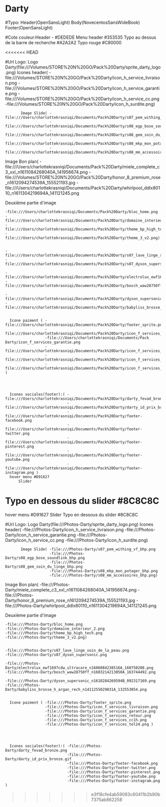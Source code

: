 # Darty

#Typo: Header(OpenSansLight)
       Body(NovecentosSansWideBook)
       Footer(OpenSansLight)



#Cote couleur:Header - #DEDEDE
      Menu header #353535
      Typo au dessus de la barre de recherche #A2A2A2
      Typo rouge #C80000

<<<<<<< HEAD

#Url Logo: Logo Darty(file:///Volumes/STORE%20N%20GO/Pack%20Darty/sprite_darty_logo.png)
           Icones header( -file:///Volumes/STORE%20N%20GO/Pack%20Darty/icon_h_service_livraison.png
                          -file:///Volumes/STORE%20N%20GO/Pack%20Darty/icon_h_service_garantie.png
                          -file:///Volumes/STORE%20N%20GO/Pack%20Darty/icon_h_service_cc.png
                          -file:///Volumes/STORE%20N%20GO/Pack%20Darty/icon_h_surdite.png)
           
           
           Image Slide( -file:///Users/charlottekrasniqi/Documents/Pack%20Darty/s07_pem_withing_vf_bhp.png
                        -file:///Users/charlottekrasniqi/Documents/Pack%20Darty/s08_egp_bose_soundlink_bhp.png
                        -file:///Users/charlottekrasniqi/Documents/Pack%20Darty/s08_gem_soin_du_linge_bhp.png
                        -file:///Users/charlottekrasniqi/Documents/Pack%20Darty/s08_mkp_mon_potager_bhp.png
                        -file:///Users/charlottekrasniqi/Documents/Pack%20Darty/s08_mm_accessoires_bhp.png)
           
           
           
           
  Image Bon plan( -file:///Users/charlottekrasniqi/Documents/Pack%20Darty/miele_complete_c3_xxl_n1611084268040A_141956674.png
                  -file:///Volumes/STORE%20N%20GO/Pack%20Darty/honor_8_premium_rose_n1612094274539A_155521193.jpg
                  -file:///Users/charlottekrasniqi/Documents/Pack%20Darty/whirlpool_ddlx80110_n1611304219694A_141121245.png
                  
 Deuxième partie d'image
                  
    -file:///Users/charlottekrasniqi/Documents/Pack%20Darty/bloc_home.png
    -file:///Users/charlottekrasniqi/Documents/Pack%20Darty/domaine_interieur_2.png
    -file:///Users/charlottekrasniqi/Documents/Pack%20Darty/theme_bp_high_tech.png
    -file:///Users/charlottekrasniqi/Documents/Pack%20Darty/theme_3_v2.png)
                  
                  
    -file:///Users/charlottekrasniqi/Documents/Pack%20Darty/s07_lave_linge_soin_de_la_peau.png
    -file:///Users/charlottekrasniqi/Documents/Pack%20Darty/s07_dyson_supersonic.png
                  
    -file:///Users/charlottekrasniqi/Documents/Pack%20Darty/electrolux_ewf1697cdw_ultracare_n1606084238516A_160750208.png
    -file:///Users/charlottekrasniqi/Documents/Pack%20Darty/bosch_waw28750ff_n1603214213050A_163744492.png
    
    -file:///Users/charlottekrasniqi/Documents/Pack%20Darty/dyson_supersonic_n1610284269594B_092317169.png
    -file:///Users/charlottekrasniqi/Documents/Pack%20Darty/babyliss_brosse_h_argan_rech_n1411255029031A_132553054.png
            
      
      Icone paiment ( -file:///Users/charlottekrasniqi/Documents/Pack%20Darty/footer_sprite.png
                      -file:///Users/charlottekrasniqi/Documents/Pack%20Darty/icon_f_services_livraison.png
                      -file:///Users/charlottekrasniqi/Documents/Pack Darty/icon_f_services_garantie.png
                      -file:///Users/charlottekrasniqi/Documents/Pack%20Darty/icon_f_services_retour.png
                      -file:///Users/charlottekrasniqi/Documents/Pack%20Darty/icon_f_services_cc1h.png
                      -file:///Users/charlottekrasniqi/Documents/Pack%20Darty/icon_f_services_tel24.png )
      
      
      
      
      Icones sociales(footer):( -file:///Users/charlottekrasniqi/Documents/Pack%20Darty/darty_fevad_bronze.png
                                -file:///Users/charlottekrasniqi/Documents/Pack%20Darty/darty_id_prix_bronze.gif
                                -file:///Users/charlottekrasniqi/Documents/Pack%20Darty/footer-facebook.png
                                -file:///Users/charlottekrasniqi/Documents/Pack%20Darty/footer-twitter.png
                                -file:///Users/charlottekrasniqi/Documents/Pack%20Darty/footer-pinterest.png
                                -file:///Users/charlottekrasniqi/Documents/Pack%20Darty/footer-youtube.png
                                -file:///Users/charlottekrasniqi/Documents/Pack%20Darty/footer-instagram.png )
      hover menu #D91627
          Slider 
Typo en dessous du slider #8C8C8C
=======
  hover menu #D91627
          Slider
Typo en dessous du slider #8C8C8C


#Url Logo: Logo Darty(file:///Photos-Darty/sprite_darty_logo.png)
           Icones header( -file:///Photos-Darty/icon_h_service_livraison.png
                          -file:///Photos-Darty/icon_h_service_garantie.png
                          -file:///Photos-Darty/icon_h_service_cc.png
                          -file:///Photos-Darty/icon_h_surdite.png)


           Image Slide( -file:///Photos-Darty/s07_pem_withing_vf_bhp.png
                        -file:///Photos-Darty/s08_egp_bose_soundlink_bhp.png
                        -file:///Photos-Darty/s08_gem_soin_du_linge_bhp.png
                        -file:///Photos-Darty/s08_mkp_mon_potager_bhp.png
                        -file:///Photos-Darty/s08_mm_accessoires_bhp.png)




  Image Bon plan( -file:///Photos-Darty/miele_complete_c3_xxl_n1611084268040A_141956674.png
                  -file:///Photos-Darty/honor_8_premium_rose_n1612094274539A_155521193.jpg
                  -file:///Photos-Darty/whirlpool_ddlx80110_n1611304219694A_141121245.png

 Deuxième partie d'image

    -file:///Photos-Darty/bloc_home.png
    -file:///Photos-Darty/domaine_interieur_2.png
    -file:///Photos-Darty/theme_bp_high_tech.png
    -file:///Photos-Darty/theme_3_v2.png)


    -file:///Photos-Darty/s07_lave_linge_soin_de_la_peau.png
    -file:///Photos-Darty/s07_dyson_supersonic.png

    -file:///Photos-Darty/electrolux_ewf1697cdw_ultracare_n1606084238516A_160750208.png
    -file:///Photos-Darty/bosch_waw28750ff_n1603214213050A_163744492.png

    -file:///Photos-Darty/dyson_supersonic_n1610284269594B_092317169.png
    -file:///Photos-Darty/babyliss_brosse_h_argan_rech_n1411255029031A_132553054.png


      Icone paiment ( -file:///Photos-Darty/footer_sprite.png
                      -file:///Photos-Darty/icon_f_services_livraison.png
                      -file:///Photos-Darty/icon_f_services_garantie.png
                      -file:///Photos-Darty/icon_f_services_retour.png
                      -file:///Photos-Darty/icon_f_services_cc1h.png
                      -file:///Photos-Darty/icon_f_services_tel24.png )




      Icones sociales(footer):( -file:///Photos-Darty/darty_fevad_bronze.png
                                -file:///Photos-Darty/darty_id_prix_bronze.gif
                                -file:///Photos-Darty/footer-facebook.png
                                -file:///Photos-Darty/footer-twitter.png
                                -file:///Photos-Darty/footer-pinterest.png
                                -file:///Photos-Darty/footer-youtube.png
                                -file:///Photos-Darty/footer-instagram.png )
>>>>>>> e3f18cfe4ab59083c60411b2b90b7375ab862258

